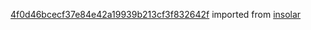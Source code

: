 [4f0d46bcecf37e84e42a19939b213cf3f832642f](https://github.com/insolar/insolar/commit/4f0d46bcecf37e84e42a19939b213cf3f832642f) imported from [insolar](https://github.com/insolar/insolar)
